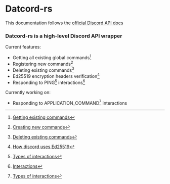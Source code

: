 # Datcord-rs

This documentation follows the [official Discord API docs](https://discord.com/developers/docs/)

### Datcord-rs is a high-level Discord API wrapper

Current features:
- Getting all existing global commands[^1]
- Registering new commands[^2]
- Deleting existing commands[^3]
- Ed25519 encryption headers verification[^4]
- Responding to PING[^5] interactions[^6]

Currently working on:
- Responding to APPLICATION_COMMAND[^5] interactions

[^1]: [Getting existing commands](https://discord.com/developers/docs/interactions/application-commands#get-global-application-commands)
[^2]: [Creating new commands](https://discord.com/developers/docs/interactions/application-commands#create-global-application-command)
[^3]: [Deleting existing commands](https://discord.com/developers/docs/interactions/application-commands#delete-global-application-command)

[^4]: [How discord uses Ed25519](https://discord.com/developers/docs/interactions/receiving-and-responding#security-and-authorization)
[^5]: [Types of interactions](https://discord.com/developers/docs/interactions/receiving-and-responding#interaction-object-interaction-type)
[^6]: [Interactions](https://discord.com/developers/docs/interactions/receiving-and-responding)